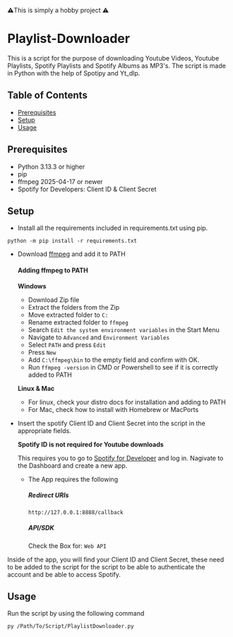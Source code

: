 ⚠️This is simply a hobby project ⚠️

# Playlist-Downloader
This is a script for the purpose of downloading Youtube Videos, Youtube Playlists, Spotify Playlists and Spotify Albums as MP3's.
The script is made in Python with the help of Spotipy and Yt_dlp.

## Table of Contents
- [Prerequisites](##Prerequisites)
- [Setup](##Setup)
- [Usage](##Usage)

## Prerequisites

- Python 3.13.3 or higher
- pip
- ffmpeg 2025-04-17 or newer
- Spotify for Developers: Client ID & Client Secret

## Setup

- Install all the requirements included in requirements.txt using pip.
```
python -m pip install -r requirements.txt
```
- Download [ffmpeg](https://ffmpeg.org/download.html) and add it to PATH

  #### Adding ffmpeg to PATH
  **Windows**
  - Download Zip file
  - Extract the folders from the Zip
  - Move extracted folder to ``C:``
  - Rename extracted folder to ``ffmpeg``
  - Search ``Edit the system environment variables`` in the Start Menu
  - Navigate to ``Advanced`` and ``Environment Variables``
  - Select ``PATH`` and press ``Edit``
  - Press ``New``
  - Add ``C:\ffmpeg\bin`` to the empty field and confirm with OK.
  - Run ``ffmpeg -version`` in CMD or Powershell to see if it is correctly added to PATH

  **Linux & Mac**
  - For linux, check your distro docs for installation and adding to PATH
  - For Mac, check how to install with Homebrew or MacPorts


- Insert the spotify Client ID and Client Secret into the script in the appropriate fields.

   **Spotify ID is not required for Youtube downloads**
    
  This requires you to go to [Spotify for Developer](https://developer.spotify.com) and log in.
  Nagivate to the Dashboard and create a new app. 
    - The App requires the following
      ##### Redirect URIs
      ``http://127.0.0.1:8888/callback``
      ##### API/SDK
      Check the Box for: ``Web API``
      
Inside of the app, you will find your Client ID and Client Secret, these need to be added to the script for the script to be able to authenticate the account and be able to access Spotify.
## Usage

Run the script by using the following command
```
py /Path/To/Script/PlaylistDownloader.py
```

